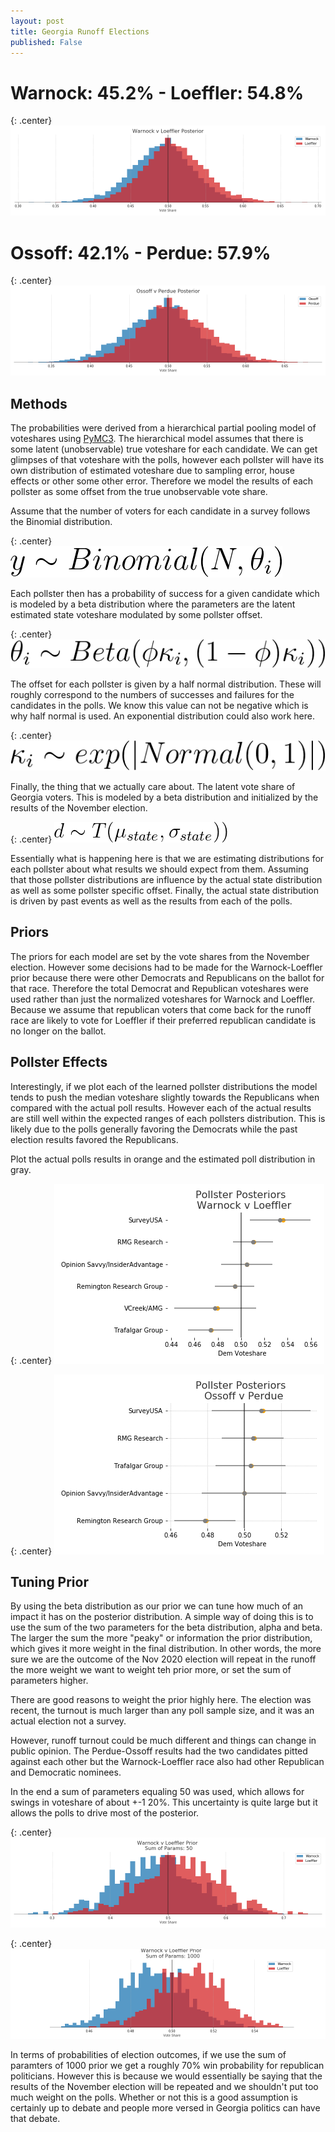 ```yaml
---
layout: post
title: Georgia Runoff Elections
published: False
---
```


# Warnock: 45.2% - Loeffler: 54.8%

{: .center}
![WL Posterior](../images/ga_wl_posteriors.png)

# Ossoff: 42.1% - Perdue: 57.9%

{: .center}
![WL Posterior](../images/ga_op_posteriors.png)

## Methods

The probabilities were derived from a hierarchical partial pooling model of voteshares using [PyMC3](https://docs.pymc.io/). The hierarchical model assumes that there is some latent (unobservable) true voteshare for each candidate. We can get glimpses of that voteshare with the polls, however each pollster will have its own distribution of estimated voteshare due to sampling error, house effects or other some other error. Therefore we model the results of each pollster as some offset from the true unobservable vote share. 

Assume that the number of voters for each candidate in a survey follows the Binomial distribution. 

{: .center}
![Likelihood](../images/survey_likelihood.gif)

Each pollster then has a probability of success for a given candidate which is modeled by a beta distribution where the parameters are the latent estimated state voteshare modulated by some pollster offset. 

{: .center}
![Pollster Voteshare](../images/survey_offset_prob.gif)

The offset for each pollster is given by a half normal distribution. These will roughly correspond to the numbers of successes and failures for the candidates in the polls. We know this value can not be negative which is why half normal is used. An exponential distribution could also work here. 

{: .center}
![Pollster Offset](../images/pollster_offsets.gif)

Finally, the thing that we actually care about. The latent vote share of Georgia voters. This is modeled by a beta distribution and initialized by the results of the November election. 

{: .center}
![State Voteshare](../images/prior.gif)

Essentially what is happening here is that we are estimating distributions for each pollster about what results we should expect from them. Assuming that those pollster distributions are influence by the actual state distribution as well as some pollster specific offset. Finally, the actual state distribution is driven by past events as well as the results from each of the polls.

## Priors

The priors for each model are set by the vote shares from the November election. However some decisions had to be made for the Warnock-Loeffler prior because there were other Democrats and Republicans on the ballot for that race. Therefore the total Democrat and Republican voteshares were used rather than just the normalized voteshares for Warnock and Loeffler. Because we assume that republican voters that come back for the runoff race are likely to vote for Loeffler if their preferred republican candidate is no longer on the ballot. 

## Pollster Effects

Interestingly, if we plot each of the learned pollster distributions the model tends to push the median voteshare slightly towards the Republicans when compared with the actual poll results. However each of the actual results are still well within the expected ranges of each pollsters distribution. This is likely due to the polls generally favoring the Democrats while the past election results favored the Republicans. 

Plot the actual polls results in orange and the estimated poll distribution in gray. 

{: .center}
![WL Pollsters](../images/wl_pollster-lean.png)

{: .center}
![OP Pollsters](../images/op_pollster-lean.png)


## Tuning Prior

By using the beta distribution as our prior we can tune how much of an impact it has on the posterior distribution. A simple way of doing this is to use the sum of the two parameters for the beta distribution, alpha and beta. The larger the sum the more "peaky" or information the prior distribution, which gives it more weight in the final distribution. In other words, the more sure we are the outcome of the Nov 2020 election will repeat in the runoff the more weight we want to weight teh prior more, or set the sum of parameters higher. 

There are good reasons to weight the prior highly here. The election was recent, the turnout is much larger than any poll sample size, and it was an actual election not a survey. 

However, runoff turnout could be much different and things can change in public opinion. The Perdue-Ossoff results had the two candidates pitted against each other but the Warnock-Loeffler race also had other Republican and Democratic nominees. 

In the end a sum of parameters equaling 50 was used, which allows for swings in voteshare of about +-1 20%. This uncertainty is quite large but it allows the polls to drive most of the posterior.  

{: .center}
![50 Prior](../images/ga_wl_50-priors.png)

{: .center}
![1000 Prior](../images/ga_wl_1000-priors.png)

In terms of probabilities of election outcomes, if we use the sum of paramters of 1000 prior we get a roughly 70% win probability for republican politicians. However this is because we would essentially be saying that the results of the November election will be repeated and we shouldn't put too much weight on the polls. Whether or not this is a good assumption is certainly up to debate and people more versed in Georgia politics can have that debate. 

